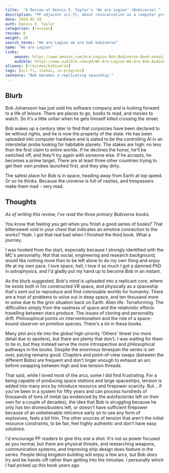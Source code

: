 ```yaml
---
title:  "A Review of Dennis E. Taylor's 'We are Legion' (Bobiverse)."
description: "PF adjacent sci-fi, about reincarnation as a computer program sent to colonise the stars."
date: 2024-05-28
auth: Dennis E. Taylor
categories: [reviews]
review: B
weight: 28
search_terms: "We are Legion we are bob bobiverse"
name: "We are Legion"
links:
    amazon: https://www.amazon.com/Are-Legion-Bob-Bobiverse-Book-ebook/dp/B01LWAESYQ
    audible: https://www.audible.com/pd/We-Are-Legion-We-Are-Bob-Audiobook/B01L082HJ2
aliases: [/reviews/bobiverse]
tags: [sci-fi, isekai, in-progress]
sentence: "Bob becomes a replicating spaceship."
---
```




## Blurb

Bob Johansson has just sold his software company and is looking forward to a life of leisure. There are places to go, books to read, and movies to watch. So it's a little unfair when he gets himself killed crossing the street.

Bob wakes up a century later to find that corpsicles have been declared to be without rights, and he is now the property of the state. He has been uploaded into computer hardware and is slated to be the controlling AI in an interstellar probe looking for habitable planets. The stakes are high: no less than the first claim to entire worlds. If he declines the honor, he'll be switched off, and they'll try again with someone else. If he accepts, he becomes a prime target. There are at least three other countries trying to get their own probes launched first, and they play dirty.

The safest place for Bob is in space, heading away from Earth at top speed. Or so he thinks. Because the universe is full of nasties, and trespassers make them mad - very mad.

## Thoughts

*As of writing this review, I've read the three primary Bobiverse books.*

You know that feeling you get when you finish a good series of books? That bittersweet void in your chest that indicates an emotive connection to the works? Yeah. I got that real bad when I finished the third book. What a journey.

I was hooked from the start, especially because I strongly identified with the MC's personality. Not that social, engineering and research background, would like nothing more than to be left alone to do my own thing and enjoy life at my own pace. I love space, hell, I love it so much I got a damned PhD in astrophysics, and I'd gladly put my hand up to become Bob in an instant.

As the blurb suggested, Bob's mind is uploaded into a replicant core, where he exists both in his constructed VR space, and physically as a spaceship that's sent out to reproduce and find colonisable worlds for humanity. There are a host of problems to solve out in deep space, and ten thousand more to solve due to the grim situation back on Earth. Alien life. Terraforming. The difficulties simply from the vastness of space and the relativistic effects travelling between stars produce. The issues of cloning and personality drift. Philosophical points on interventionalism and the role of a space-bound observer on primitive species. There's a *lot* in these books.

Many plot arcs tie into the global high-priority 'Others' threat (no more detail due to spoilers), but there are plenty that don't. I was waiting for them to tie in, but they instead serve the more introspective and philosophical pathways in the books. Despite the enormous timespan the series is set over, pacing remains good. Chapters and point-of-view swaps (between the different Bobs) are frequent and don't linger enough to exhaust an arc before swapping between high and low tension threads.

That said, while I loved most of the arcs, some I did find frustrating. For a being capable of producing space stations and large spaceships, tension is added into many arcs by introduce resource and firepower scarcity. But... if you've been in a system for fifty years and can process hundreds of thousands of tons of metal (as evidenced by the autofactories left on their own for a couple of decades), the idea that Bob is struggling because he only has ten drones/busters left, or doesn't have sufficient firepower because of an unbelievable reticence early on to use any form of explosives, feels a bit thin. The other sources of tension that aren't the initial resource constraints, to be fair, feel highly authentic and don't have easy solutions.

I'd encourage PF readers to give this one a shot. It's not as power focused as you normal, but there are physical threats, and researching weapons, communication systems, and improving ship design does feature in the series. People liking kingdom building will enjoy a few arcs, but Bob *does* try and be hands-off rather than getting into the minutiae. I personally which I had picked up this book years ago.